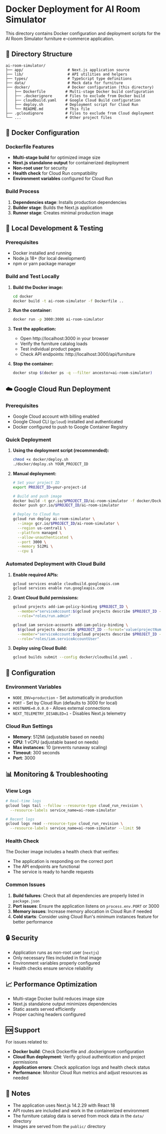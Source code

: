 # Docker Deployment for AI Room Simulator

This directory contains Docker configuration and deployment scripts for the AI Room Simulator furniture e-commerce application.

## 📁 Directory Structure

```
ai-room-simulator/
├── app/                    # Next.js application source
├── lib/                    # API utilities and helpers
├── types/                  # TypeScript type definitions
├── data/                   # Mock data for furniture
├── docker/                 # Docker configuration (this directory)
│   ├── Dockerfile         # Multi-stage Docker build configuration
│   ├── .dockerignore      # Files to exclude from Docker build
│   ├── cloudbuild.yaml    # Google Cloud Build configuration
│   ├── deploy.sh          # Deployment script for Cloud Run
│   └── README.md          # This file
├── .gcloudignore          # Files to exclude from Cloud deployment
└── ...                    # Other project files
```

## 🐳 Docker Configuration

### Dockerfile Features
- **Multi-stage build** for optimized image size
- **Next.js standalone output** for containerized deployment
- **Non-root user** for security
- **Health check** for Cloud Run compatibility
- **Environment variables** configured for Cloud Run

### Build Process
1. **Dependencies stage**: Installs production dependencies
2. **Builder stage**: Builds the Next.js application
3. **Runner stage**: Creates minimal production image

## 🚀 Local Development & Testing

### Prerequisites
- Docker installed and running
- Node.js 18+ (for local development)
- npm or yarn package manager

### Build and Test Locally

1. **Build the Docker image:**
   ```bash
   cd docker
   docker build -t ai-room-simulator -f Dockerfile ..
   ```

2. **Run the container:**
   ```bash
   docker run -p 3000:3000 ai-room-simulator
   ```

3. **Test the application:**
   - Open http://localhost:3000 in your browser
   - Verify the furniture catalog loads
   - Test individual product pages
   - Check API endpoints: http://localhost:3000/api/furniture

4. **Stop the container:**
   ```bash
   docker stop $(docker ps -q --filter ancestor=ai-room-simulator)
   ```

## ☁️ Google Cloud Run Deployment

### Prerequisites
- Google Cloud account with billing enabled
- Google Cloud CLI (`gcloud`) installed and authenticated
- Docker configured to push to Google Container Registry

### Quick Deployment

1. **Using the deployment script (recommended):**
   ```bash
   chmod +x docker/deploy.sh
   ./docker/deploy.sh YOUR_PROJECT_ID
   ```

2. **Manual deployment:**
   ```bash
   # Set your project ID
   export PROJECT_ID=your-project-id
   
   # Build and push image
   docker build -t gcr.io/$PROJECT_ID/ai-room-simulator -f docker/Dockerfile .
   docker push gcr.io/$PROJECT_ID/ai-room-simulator
   
   # Deploy to Cloud Run
   gcloud run deploy ai-room-simulator \
     --image gcr.io/$PROJECT_ID/ai-room-simulator \
     --region us-central1 \
     --platform managed \
     --allow-unauthenticated \
     --port 3000 \
     --memory 512Mi \
     --cpu 1
   ```

### Automated Deployment with Cloud Build

1. **Enable required APIs:**
   ```bash
   gcloud services enable cloudbuild.googleapis.com
   gcloud services enable run.googleapis.com
   ```

2. **Grant Cloud Build permissions:**
   ```bash
   gcloud projects add-iam-policy-binding $PROJECT_ID \
     --member="serviceAccount:$(gcloud projects describe $PROJECT_ID --format='value(projectNumber)')@cloudbuild.gserviceaccount.com" \
     --role="roles/run.admin"
   
   gcloud iam service-accounts add-iam-policy-binding \
     $(gcloud projects describe $PROJECT_ID --format='value(projectNumber)')-compute@developer.gserviceaccount.com \
     --member="serviceAccount:$(gcloud projects describe $PROJECT_ID --format='value(projectNumber)')@cloudbuild.gserviceaccount.com" \
     --role="roles/iam.serviceAccountUser"
   ```

3. **Deploy using Cloud Build:**
   ```bash
   gcloud builds submit --config docker/cloudbuild.yaml .
   ```

## 🔧 Configuration

### Environment Variables
- `NODE_ENV=production` - Set automatically in production
- `PORT` - Set by Cloud Run (defaults to 3000 for local)
- `HOSTNAME=0.0.0.0` - Allows external connections
- `NEXT_TELEMETRY_DISABLED=1` - Disables Next.js telemetry

### Cloud Run Settings
- **Memory**: 512Mi (adjustable based on needs)
- **CPU**: 1 vCPU (adjustable based on needs)
- **Max instances**: 10 (prevents runaway scaling)
- **Timeout**: 300 seconds
- **Port**: 3000

## 📊 Monitoring & Troubleshooting

### View Logs
```bash
# Real-time logs
gcloud logs tail --follow --resource-type cloud_run_revision \
  --resource-labels service_name=ai-room-simulator

# Recent logs
gcloud logs read --resource-type cloud_run_revision \
  --resource-labels service_name=ai-room-simulator --limit 50
```

### Health Check
The Docker image includes a health check that verifies:
- The application is responding on the correct port
- The API endpoints are functional
- The service is ready to handle requests

### Common Issues

1. **Build failures**: Check that all dependencies are properly listed in `package.json`
2. **Port issues**: Ensure the application listens on `process.env.PORT` or 3000
3. **Memory issues**: Increase memory allocation in Cloud Run if needed
4. **Cold starts**: Consider using Cloud Run's minimum instances feature for better performance

## 🔒 Security

- Application runs as non-root user (`nextjs`)
- Only necessary files included in final image
- Environment variables properly configured
- Health checks ensure service reliability

## 📈 Performance Optimization

- Multi-stage Docker build reduces image size
- Next.js standalone output minimizes dependencies
- Static assets served efficiently
- Proper caching headers configured

## 🆘 Support

For issues related to:
- **Docker build**: Check Dockerfile and .dockerignore configuration
- **Cloud Run deployment**: Verify gcloud authentication and project permissions
- **Application errors**: Check application logs and health check status
- **Performance**: Monitor Cloud Run metrics and adjust resources as needed

## 📝 Notes

- The application uses Next.js 14.2.29 with React 18
- API routes are included and work in the containerized environment
- The furniture catalog data is served from mock data in the `data/` directory
- Images are served from the `public/` directory
